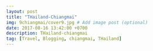 ```yaml
---
layout: post
title: "THailand-Chiangmai"
img: 9chiangmai/cover9.jpg # Add image post (optional)
date: 2017-08-16 13:42:00 +0700
description: THailand-chiangmai
tag: [Travel, Blogging, chiangmai, THailand]
---
```

